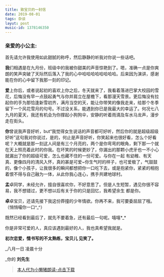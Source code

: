```yaml
---
title: 致宝贝的一封信
date: 2019-08-01
tags: 杂谈
layut: post
music-id: 1378146350
---
```


### 亲爱的小公主: 

首先请允许我使用如此甜腻的称呼，然后静静的听我对你说一些话吧。

   **我**们相遇是在九月份，班级中的我被你甜美的声音惊艳到了。嗯，准确一点是你爽朗的笑声突破了天际然后落入了我的心中哈哈哈哈哈哈哈哈。后来因为演讲，感谢能在你的心中留下我那一刻的印记。
  
   **爱**上你后，或者说起初的喜欢上你之后，冬天就来了，我看着落进巴掌大校园的雪花，后悔没有早一点鼓起勇气与你并肩立在屋檐下，看那漫天雪景。更后悔没有拉起你的手为那恰逢新雪初齐，满月当空的天，能让你带笑的像我走来，给那个冬季留下一个风花雪月的句号。不过没关系，能遇到你已是我最大的幸运了。何况七八九月的夏天，我还有机会为你撑起小狗狗伞，安静的听着雨滴及车水马龙声，漫步走在街头。
  
   **你**曾说我声音好听，but“我觉得女生说话的声音都可好听，然后你的就是超级超级好听”这句我对你说过，是的，何止是声音好听，你笑起来也很好看，怎么个好看呢？大概就是那一刻这人间是有三个月亮的，两个是你弯弯的眼角，剩下那一个就在天上照亮着此时的你我。在坏笑的时候更妙了，你漏出的那颗小虎牙也一不小心就漏出了你的超级可爱，怎么也藏不住的一份可爱。与你在一起 有幼稚、有天真、更像四月的清风入怀，真的甚是可爱~你生气时的样子，也可爱极了，气鼓鼓的，像个小孩子，让我很多的瞬间都想把你一口吃下去，或是抱紧你，紧紧的相抱着恨不得与自己融为一体，从此你我心连心，携手共建地球村。
  
   **孟**卓同学，未经允许，擅自很喜欢你，不好意思了。但是人生短暂，遇见你很不容易，我不想错过，更不想以后有关于你的只是回忆，我希望余生 都是你。
  
   **卓**卓宝贝，还请先接下我这份莽撞的少年情欲。你再不来，我可要委屈屈了哦。（悄悄嘬你一口^_^）
  
   既然已经看到最后了，就先不要着急，还有最后一句呢。嘻嘻*_*
  
   你是非常可爱的人，真应该遇到最好的人，我也真希望我就是。
  
**初次恋爱，情书写的不太熟练，宝贝儿 见笑了。**

_八月一日 凌晨十分

_你的 **刘先生**


> [本人代为小懒猪朗读-点击下载](http://da1sy.github.io/assets/images/MIX-WANMZ.mp3"")
